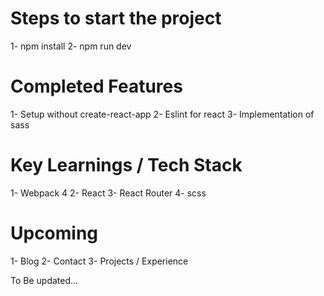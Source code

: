 # Steps to start the project

1- npm install
2- npm run dev

# Completed Features

1- Setup without create-react-app
2- Eslint for react
3- Implementation of sass

# Key Learnings / Tech Stack
1- Webpack 4
2- React 
3- React Router
4- scss

# Upcoming
 1- Blog
 2- Contact
 3- Projects / Experience

To Be updated...